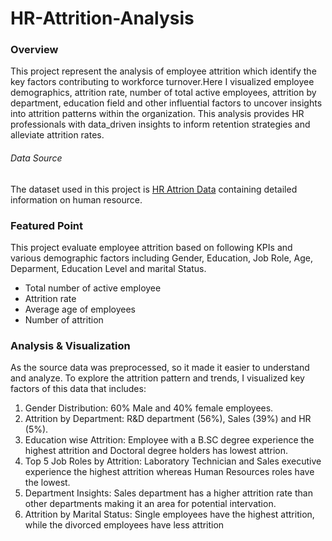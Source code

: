 # HR-Attrition-Analysis


### Overview
This project represent the analysis of employee attrition which identify the key factors contributing to workforce turnover.Here I visualized employee demographics, attrition rate, number of total active employees, attrition by department, education field and other influential factors to uncover insights into attrition patterns within the organization. This analysis provides HR professionals with data_driven insights to inform retention strategies and alleviate attrition rates.


###### Data Source
The dataset used in this project is [HR Attrion Data](https://drive.google.com/file/d/1edHkzOJ4u_WZgq1800fZMzqSHN9pvp8M/view?usp=sharing) containing detailed information on human resource.

### Featured Point
This project evaluate employee attrition based on following KPIs and various demographic factors including Gender, Education, Job Role, Age, Deparment, Education Level and marital Status.

- Total number of active employee
- Attrition rate
- Average age of employees
- Number of attrition


### Analysis & Visualization
As the source data was preprocessed, so it made it easier to understand and analyze. To explore the attrition pattern and trends, I visualized key factors of this data that includes:

1. Gender Distribution: 60% Male and 40% female employees.<br>
2. Attrition by Department: R&D department (56%), Sales (39%) and HR (5%). <br>
3. Education wise Attrition: Employee with a B.SC degree experience the highest attrition and Doctoral degree holders has lowest attrion.<br>
4. Top 5 Job Roles by Attrition: Laboratory Technician and Sales executive  experience the highest attrition whereas Human Resources roles have the lowest. <br>
5. Department Insights: Sales department has a higher attrition rate than other departments making it an area for potential intervation.<br>
6. Attrition by Marital Status: Single employees have the highest attrition, while the divorced employees have less attrition<br>
